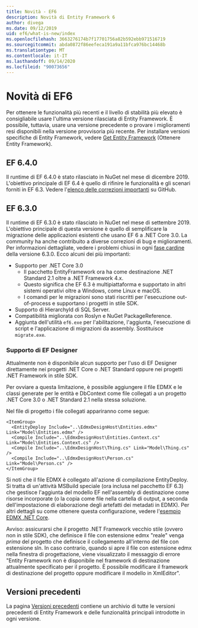 ```yaml
---
title: Novità - EF6
description: Novità di Entity Framework 6
author: divega
ms.date: 09/12/2019
uid: ef6/what-is-new/index
ms.openlocfilehash: 3663276174b7f17701756a82b592ebb971516719
ms.sourcegitcommit: abda0872f86eefeca191a9a11bfca976bc14468b
ms.translationtype: MT
ms.contentlocale: it-IT
ms.lasthandoff: 09/14/2020
ms.locfileid: "90073656"
---
```

# <a name="whats-new-in-ef6"></a>Novità di EF6

Per ottenere le funzionalità più recenti e il livello di stabilità più elevato è consigliabile usare l'ultima versione rilasciata di Entity Framework.
È possibile, tuttavia, usare una versione precedente o provare i miglioramenti resi disponibili nella versione provvisoria più recente.
Per installare versioni specifiche di Entity Framework, vedere [Get Entity Framework](xref:ef6/fundamentals/install) (Ottenere Entity Framework).

## <a name="ef-640"></a>EF 6.4.0

Il runtime di EF 6.4.0 è stato rilasciato in NuGet nel mese di dicembre 2019. L'obiettivo principale di EF 6.4 è quello di rifinire le funzionalità e gli scenari forniti in EF 6.3. Vedere l'[elenco delle correzioni importanti](https://github.com/dotnet/ef6/milestone/14?closed=1) su GitHub.

## <a name="ef-630"></a>EF 6.3.0

Il runtime di EF 6.3.0 è stato rilasciato in NuGet nel mese di settembre 2019. L'obiettivo principale di questa versione è quello di semplificare la migrazione delle applicazioni esistenti che usano EF 6 a .NET Core 3.0. La community ha anche contribuito a diverse correzioni di bug e miglioramenti. Per informazioni dettagliate, vedere i problemi chiusi in ogni [fase cardine](https://github.com/aspnet/EntityFramework6/milestones?state=closed) della versione 6.3.0. Ecco alcuni dei più importanti:

- Supporto per .NET Core 3.0
  - Il pacchetto EntityFramework ora ha come destinazione .NET Standard 2.1 oltre a .NET Framework 4.x.
  - Questo significa che EF 6.3 è multipiattaforma e supportato in altri sistemi operativi oltre a Windows, come Linux e macOS.
  - I comandi per le migrazioni sono stati riscritti per l'esecuzione out-of-process e supportano i progetti in stile SDK.
- Supporto di HierarchyId di SQL Server.
- Compatibilità migliorata con Roslyn e NuGet PackageReference.
- Aggiunta dell'utilità `ef6.exe` per l'abilitazione, l'aggiunta, l'esecuzione di script e l'applicazione di migrazioni da assembly. Sostituisce `migrate.exe`.

### <a name="ef-designer-support"></a>Supporto di EF Designer

Attualmente non è disponibile alcun supporto per l'uso di EF Designer direttamente nei progetti .NET Core o .NET Standard oppure nei progetti .NET Framework in stile SDK. 

Per ovviare a questa limitazione, è possibile aggiungere il file EDMX e le classi generate per le entità e DbContext come file collegati a un progetto .NET Core 3.0 o .NET Standard 2.1 nella stessa soluzione.

Nel file di progetto i file collegati appariranno come segue:

``` csproj 
<ItemGroup>
  <EntityDeploy Include="..\EdmxDesignHost\Entities.edmx" Link="Model\Entities.edmx" />
  <Compile Include="..\EdmxDesignHost\Entities.Context.cs" Link="Model\Entities.Context.cs" />
  <Compile Include="..\EdmxDesignHost\Thing.cs" Link="Model\Thing.cs" />
  <Compile Include="..\EdmxDesignHost\Person.cs" Link="Model\Person.cs" />
</ItemGroup>
```

Si noti che il file EDMX è collegato all'azione di compilazione EntityDeploy. Si tratta di un'attività MSBuild speciale (ora inclusa nel pacchetto EF 6.3) che gestisce l'aggiunta del modello EF nell'assembly di destinazione come risorse incorporate (o la copia come file nella cartella di output, a seconda dell'impostazione di elaborazione degli artefatti dei metadati in EDMX). Per altri dettagli su come ottenere questa configurazione, vedere l'[esempio EDMX .NET Core](https://aka.ms/EdmxDotNetCoreSample).

Avviso: assicurarsi che il progetto .NET Framework vecchio stile (ovvero non in stile SDK), che definisce il file con estensione edmx "reale" venga _prima_ del progetto che definisce il collegamento all'interno del file con estensione sln. In caso contrario, quando si apre il file con estensione edmx nella finestra di progettazione, viene visualizzato il messaggio di errore "Entity Framework non è disponibile nel framework di destinazione attualmente specificato per il progetto. È possibile modificare il framework di destinazione del progetto oppure modificare il modello in XmlEditor".

## <a name="past-releases"></a>Versioni precedenti

La pagina [Versioni precedenti](xref:ef6/what-is-new/past-releases) contiene un archivio di tutte le versioni precedenti di Entity Framework e delle funzionalità principali introdotte in ogni versione.
